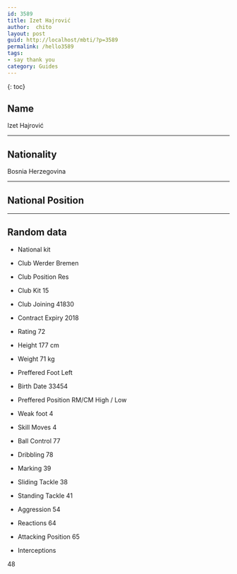 ```yaml
---
id: 3589
title: Izet Hajrović
author:  chito 
layout: post
guid: http://localhost/mbti/?p=3589
permalink: /hello3589
tags:
- say thank you
category: Guides
---
```



{: toc}


## Name  
Izet Hajrović 

* * *

## Nationality  
Bosnia Herzegovina 

* * *

## National Position 

* * *

## Random data 

  * National kit 
  * Club 
Werder Bremen 

  * Club Position 
Res 

  * Club Kit 
15 

  * Club Joining 
41830 

  * Contract Expiry 
2018 

  * Rating 
72 

  * Height 
177 cm 

  * Weight 
71 kg 

  * Preffered Foot 
Left 

  * Birth Date 
33454 

  * Preffered Position 
RM/CM High / Low 

  * Weak foot 
4 

  * Skill Moves 
4 

  * Ball Control 
77 

  * Dribbling 
78 

  * Marking 
39 

  * Sliding Tackle 
38 

  * Standing Tackle 
41 

  * Aggression 
54 

  * Reactions 
64 

  * Attacking Position 
65 

  * Interceptions 

48</ul>